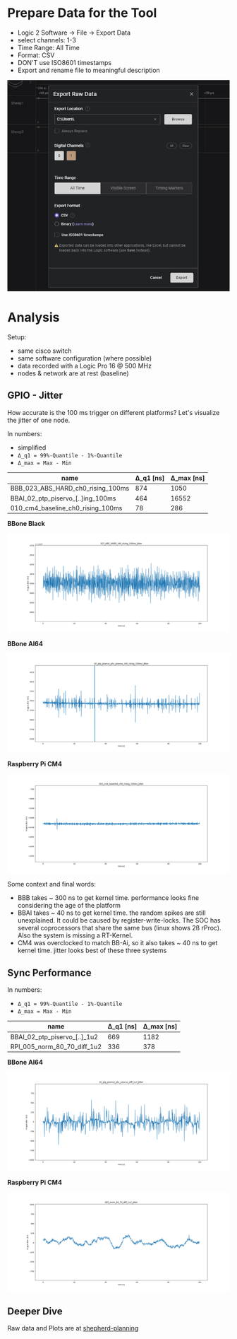 # Prepare Data for the Tool

- Logic 2 Software -> File -> Export Data
- select channels: 1-3
- Time Range: All Time
- Format: CSV
- DON'T use ISO8601 timestamps
- Export and rename file to meaningful description

![logic_export](media/sw_logic2_export.png)

# Analysis

Setup:

- same cisco switch
- same software configuration (where possible)
- data recorded with a Logic Pro 16 @ 500 MHz
- nodes & network are at rest (baseline)

## GPIO - Jitter

How accurate is the 100 ms trigger on different platforms? Let's visualize the jitter of one node.

In numbers:
- simplified
- `Δ_q1 = 99%-Quantile - 1%-Quantile`
- `Δ_max = Max - Min`

| name                              | Δ_q1 [ns] | Δ_max [ns] |
|-----------------------------------|-----------|------------|
| BBB_023_ABS_HARD_ch0_rising_100ms | 874       | 1050       |
| BBAI_02_ptp_piservo_[..]ing_100ms | 464       | 16552      |
| 010_cm4_baseline_ch0_rising_100ms | 78        | 286        |

**BBone Black**

![GPIO-Jitter-BBB](media/analysis_jitter_BBB_023_ABS_HARD_ch0_rising_100ms_jitter.png)

**BBone AI64**

![GPIO-Jitter-BBAI](media/analysis_jitter_AI64_02_ptp_piservo_phc_piservo_ch0_rising_100ms_jitter.png)

**Raspberry Pi CM4**

![GPIO-Jitter-RPiCM4](media/analysis_jitter_CM4_010_cm4_baseline_ch0_rising_100ms_jitter.png)

Some context and final words:
- BBB takes ~ 300 ns to get kernel time. performance looks fine considering the age of the platform
- BBAI takes ~ 40 ns to get kernel time. the random spikes are still unexplained. It could be caused by register-write-locks. The SOC has several coprocessors that share the same bus (linux shows 2ß rProc). Also the system is missing a RT-Kernel.
- CM4 was overclocked to match BB-Ai, so it also takes ~ 40 ns to get kernel time. jitter looks best of these three systems

## Sync Performance

In numbers:
- `Δ_q1 = 99%-Quantile - 1%-Quantile`
- `Δ_max = Max - Min`

| name                         | Δ_q1 [ns] | Δ_max [ns] |
|------------------------------|-----------|------------|
| BBAI_02_ptp_piservo_[..]_1u2 | 669       | 1182       |
| RPI_005_norm_80_70_diff_1u2  | 336       | 378        |

**BBone AI64**

![Sync-BBAI](media/analysis_sync_AI64_02_ptp_piservo_phc_piservo_diff_1u2_jitter.png)

**Raspberry Pi CM4**

![Sync-RPiCM4](media/analysis_sync_CM4_005_norm_80_70_diff_1u2_jitter.png)

## Deeper Dive

Raw data and Plots are at [shepherd-planning](https://github.com/orgua/shepherd_v2_planning/tree/main/timesync'24)
